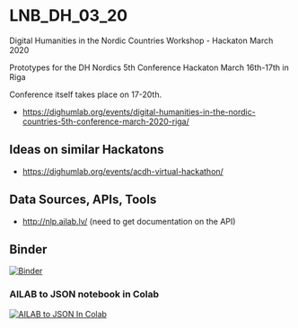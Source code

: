 # LNB_DH_03_20
Digital Humanities in the Nordic Countries Workshop - Hackaton March 2020

Prototypes for the DH Nordics 5th Conference Hackaton March 16th-17th in Riga

Conference itself takes place on 17-20th.

* https://dighumlab.org/events/digital-humanities-in-the-nordic-countries-5th-conference-march-2020-riga/



## Ideas on similar Hackatons
* https://dighumlab.org/events/acdh-virtual-hackathon/

## Data Sources, APIs, Tools

* http://nlp.ailab.lv/ (need to get documentation on the API)


## Binder
[![Binder](https://mybinder.org/badge.svg)](https://mybinder.org/v2/gh/ValRCS/LNB_DH_03_20/master)

### AILAB to JSON notebook in Colab
[![AILAB to JSON In Colab](https://colab.research.google.com/assets/colab-badge.svg)](https://colab.research.google.com/github/ValRCS/LNB_DH_03_20/blob/master/Text_to_AILAB_JSON.ipynb)

